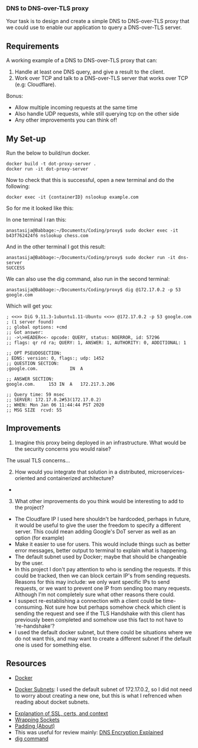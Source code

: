 ### DNS to DNS-over-TLS proxy ###  

Your task is to design and create a simple DNS to DNS-over-TLS proxy that we could use to enable our application to query a DNS-over-TLS server.  

## Requirements ##  

A working example of a DNS to DNS-over-TLS proxy that can: 
1. Handle at least one DNS query, and give a result to the client.   
2. Work over TCP and talk to a DNS-over-TLS server that works over TCP (e.g: Cloudflare).   

Bonus:  
* Allow multiple incoming requests at the same time  
* Also handle UDP requests, while still querying tcp on the other side  
* Any other improvements you can think of! 


## My Set-up ##  

Run the below to build/run docker.  

```
docker build -t dot-proxy-server .
docker run -it dot-proxy-server
```

Now to check that this is successful, open a new terminal and do the following:  
```
docker exec -it {containerID} nslookup example.com
```

So for me it looked like this:  

In one terminal I ran this:  
```
anastasija@Babbage:~/Documents/Coding/proxy$ sudo docker exec -it b43f762424f6 nslookup chess.com  
```

And in the other terminal I got this result:  
```
anastasija@Babbage:~/Documents/Coding/proxy$ sudo docker run -it dns-server  
SUCCESS
```

We can also use the dig command, also run in the second terminal:  
```
anastasija@Babbage:~/Documents/Coding/proxy$ dig @172.17.0.2 -p 53 google.com   
```

Which will get you:  

```
; <<>> DiG 9.11.3-1ubuntu1.11-Ubuntu <<>> @172.17.0.2 -p 53 google.com
; (1 server found)
;; global options: +cmd
;; Got answer:
;; ->\>HEADER<<- opcode: QUERY, status: NOERROR, id: 57296
;; flags: qr rd ra; QUERY: 1, ANSWER: 1, AUTHORITY: 0, ADDITIONAL: 1

;; OPT PSEUDOSECTION:
; EDNS: version: 0, flags:; udp: 1452
;; QUESTION SECTION:
;google.com.			IN	A

;; ANSWER SECTION:
google.com.		153	IN	A	172.217.3.206

;; Query time: 59 msec
;; SERVER: 172.17.0.2#53(172.17.0.2)
;; WHEN: Mon Jan 06 11:44:44 PST 2020
;; MSG SIZE  rcvd: 55
```


## Improvements ##  
1. Imagine this proxy being deployed in an infrastructure. What would be the security concerns you would raise?  

The usual TLS concerns...



2. How would you integrate that solution in a distributed, microservices-oriented and containerized architecture?  

- 

3. What other improvements do you think would be interesting to add to the project? 
- The Cloudfare IP I used here shouldn't be hardcoded, perhaps in future, it would be useful to give the user the freedom to specify a different server. This could mean adding Google's DoT server as well as an option (for example)
- Make it easier to use for users. This would include things such as better error messages, better output to terminal to explain what is happening.
- The default subnet used by Docker; maybe that should be changeable by the user.  
- In this project I don't pay attention to who is sending the requests. If this could be tracked, then we can block certain IP's from sending requests. Reasons for this may include: we only want specific IPs to send requests, or we want to prevent one IP from sending too many requests. Although I'm not completely sure what other reasons there could.  
- I suspect re-establishing a connection with a client could be time-consuming. Not sure how but perhaps somehow check which client is sending the request and see if the TLS Handshake with this client has previously been completed and somehow use this fact to not have to 're-handshake'?
-  I used the default docker subnet, but there could be situations where we do not want this, and may want to create a different subnet if the default one is used for something else. 



## Resources ##  

* [Docker](https://docker.com)
- [Docker Subnets](https://docs.docker.com/engine/reference/commandline/network_create/):  I used the default subnet of 172.17.0.2, so I did not need to worry about creating a new one, but this is what I refrenced when reading about docket subnets.
* [Explanation of SSL, certs, and context](https://docs.python.org/3/library/ssl.html)
* [Wrapping Sockets](https://docs.python.org/3/library/ssl.html#ssl.SSLContext.wrap_socket)
* [Padding (About)](https://edns0-padding.org/implementations/)
* This was useful for review mainly: [DNS Encryption Explained](https://blog.cloudflare.com/dns-encryption-explained/)
* [dig command](https://www.tecmint.com/10-linux-dig-domain-information-groper-commands-to-query-dns/)
